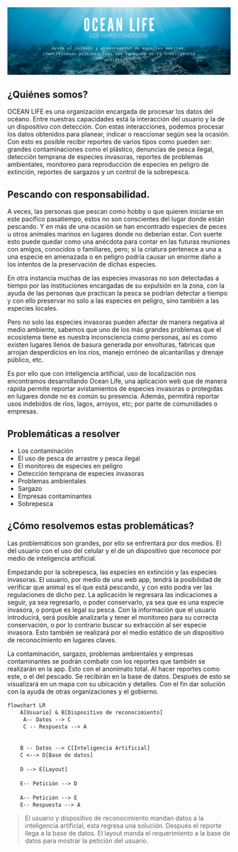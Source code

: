 <img src="./OCEAN LIVE Recorte).png" alt="My cool logo"/>

## ¿Quiénes somos?

OCEAN LIFE es una organización encargada de procesar los datos del océano. Entre nuestras capacidades está la interacción del usuario y la de un dispositivo con detección. Con estas interacciones, podemos procesar los datos obtenidos para planear, indicar o reaccionar según sea la ocasión. Con esto es posible recibir reportes de varios tipos como pueden ser: grandes contaminaciones como el plástico, denuncias de pesca ilegal, detección temprana de especies invasoras, reportes de problemas ambientales, monitoreo para reproducción de especies en peligro de extinción, reportes de sargazos y un control de la sobrepesca.

## Pescando con responsabilidad.

A veces, las personas que pescan como hobby o que quieren iniciarse en este pacífico pasatiempo, estos no son conscientes del lugar donde están pescando. Y en más de una ocasión se han encontrado especies de peces u otros animales marinos en lugares donde no deberían estar. Con suerte esto puede quedar como una anécdota para contar en las futuras reuniones con amigos, conocidos o familiares, pero; si la criatura pertenece a una a una especie en amenazada o en peligro podría causar un enorme daño a los intentos de la preservación de dichas especies. 

En otra instancia muchas de las especies invasoras no son detectadas a tiempo por las instituciones encargadas de su expulsión en la zona, con la ayuda de las personas que practican la pesca se podrían detectar a tiempo y con ello preservar no solo a las especies en peligro, sino también a las especies locales.

Pero no solo las especies invasoras pueden afectar de manera negativa al medio ambiente, sabemos que uno de los más grandes problemas que el ecosistema tiene es nuestra inconsciencia como personas, así es como existen lugares llenos de basura generada por envolturas, fabricas que arrojan desperdicios en los ríos, manejo erróneo de alcantarillas y drenaje público, etc.

Es por ello que con inteligencia artificial, uso de localización nos encontramos desarrollando Ocean Life, una aplicación web que de manera rápida permite reportar avistamientos de especies invasoras o protegidas en lugares donde no es común su presencia. Además, permitirá reportar usos indebidos de ríos, lagos, arroyos, etc; por parte de comunidades o empresas.

## Problemáticas a resolver

* Los contaminación 
* El uso de pesca de arrastre y pesca ilegal
* El monitoreo de especies en peligro
* Detección temprana de especies invasoras
* Problemas ambientales
* Sargazo
* Empresas contaminantes
* Sobrepesca

## ¿Cómo resolvemos estas problemáticas?

Las problemáticos son grandes, por ello se enfrentará por dos medios. El del usuario con el uso del celular y el de un dispositivo que reconoce por medio de inteligencia artificial. 

Empezando por la sobrepesca, las especies en extinción y las especies invasoras.  El usuario, por medio de una web app, tendrá la posibilidad de verificar que animal es el que está pescando, y con esto podra ver las regulaciones de dicho pez. La aplicación le regresara las indicaciones a seguir, ya sea regresarlo, o poder conservarlo, ya sea que es una especie invasora, o porque es legal su pesca. Con la información que el usuario introducirá, será posible analizarla y tener el monitoreo para su correcta conservación, o por lo contrario buscar su extracción al ser especie invasora. Esto también se realizará por el medio estático de un dispositivo de reconocimiento en lugares claves.

La contaminación, sargazo, problemas ambientales y empresas contaminantes se podrán combatir con los reportes que también se realizarán en la app. Esto con el anonimato total. Al hacer reportes como este, o el del pescado. Se recibirán en la base de datos. Después de esto se visualizará en un mapa con su ubicación y detalles. Con el fin dar solución con la ayuda de otras organizaciones y el gobierno.

```mermaid
flowchart LR
    A[Usuario] & B[Dispositivo de reconocimiento]
     A-- Datos --> C
     C -- Respuesta --> A
     
     
    B -- Datos --> C[Inteligencia Artificial]
    C <--> D[Base de datos]
    
    D --> E[Layout]
    
    E-- Petición --> D
    
    A-- Petición --> E
    E-- Respuesta --> A
```
> El usuario y dispositivo de reconocimiento mandan datos a la inteligencia artificial, esta regresa una solución. Después el reporte llega a la base de datos. El layout manda el requerimiento a la base de datos para mostrar la petición del usuario.







